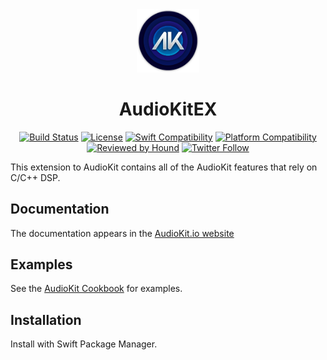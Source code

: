 <div align=center>
<img src="https://github.com/AudioKit/Cookbook/raw/main/Cookbook/Cookbook/Assets.xcassets/audiokit-icon.imageset/audiokit-icon.png" width="20%"/>

# AudioKitEX

[![Build Status](https://github.com/AudioKit/AudioKitEX/workflows/CI/badge.svg)](https://github.com/AudioKit/AudioKitEX/actions?query=workflow%3ACI)
[![License](https://img.shields.io/github/license/AudioKit/AudioKitEX)](https://github.com/AudioKit/AudioKitEX/blob/main/LICENSE)
[![Swift Compatibility](https://img.shields.io/endpoint?url=https%3A%2F%2Fswiftpackageindex.com%2Fapi%2Fpackages%2FAudioKit%2FAudioKit%2Fbadge%3Ftype%3Dswift-versions&label=)](https://swiftpackageindex.com/AudioKit/AudioKit)
[![Platform Compatibility](https://img.shields.io/endpoint?url=https%3A%2F%2Fswiftpackageindex.com%2Fapi%2Fpackages%2FAudioKit%2FAudioKit%2Fbadge%3Ftype%3Dplatforms&label=)](https://swiftpackageindex.com/AudioKit/AudioKit)
[![Reviewed by Hound](https://img.shields.io/badge/Reviewed_by-Hound-8E64B0.svg)](https://houndci.com)
[![Twitter Follow](https://img.shields.io/twitter/follow/AudioKitPro.svg?style=social)](https://twitter.com/AudioKitPro)

</div>

This extension to AudioKit contains all of the AudioKit features that rely on C/C++ DSP.

## Documentation

The documentation appears in the [AudioKit.io website](https://www.audiokit.io/AudioKitEX/documentation/audiokitex)

## Examples

See the [AudioKit Cookbook](https://github.com/AudioKit/Cookbook/) for examples.

## Installation

Install with Swift Package Manager.

